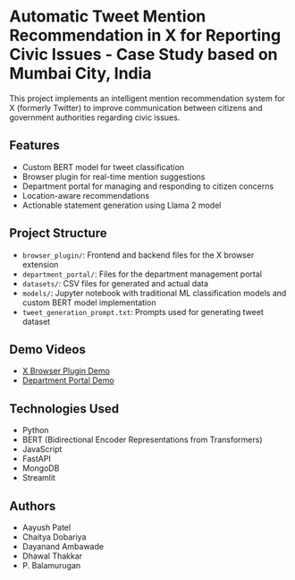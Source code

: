 # Automatic Tweet Mention Recommendation in X for Reporting Civic Issues - Case Study based on Mumbai City, India

This project implements an intelligent mention recommendation system for X (formerly Twitter) to improve communication between citizens and government authorities regarding civic issues.

## Features

- Custom BERT model for tweet classification
- Browser plugin for real-time mention suggestions
- Department portal for managing and responding to citizen concerns
- Location-aware recommendations
- Actionable statement generation using Llama 2 model

## Project Structure

- `browser_plugin/`: Frontend and backend files for the X browser extension
- `department_portal/`: Files for the department management portal
- `datasets/`: CSV files for generated and actual data
- `models/`: Jupyter notebook with traditional ML classification models and custom BERT model implementation
- `tweet_generation_prompt.txt`: Prompts used for generating tweet dataset

## Demo Videos

- [X Browser Plugin Demo](https://bit.ly/3YL2tTU)
- [Department Portal Demo](https://bit.ly/3YL2tTU)

## Technologies Used

- Python
- BERT (Bidirectional Encoder Representations from Transformers)
- JavaScript
- FastAPI
- MongoDB
- Streamlit

## Authors

- Aayush Patel
- Chaitya Dobariya
- Dayanand Ambawade
- Dhawal Thakkar
- P. Balamurugan

